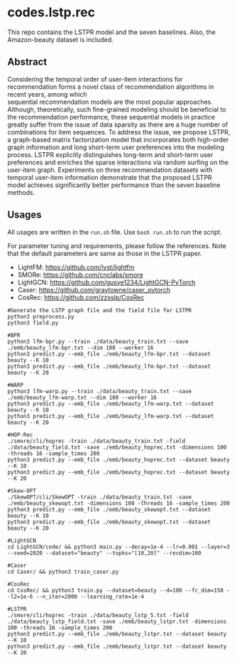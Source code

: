 # codes.lstp.rec
This repo contains the LSTPR model and the seven baselines. Also, the Amazon-beauty dataset is included.

## Abstract
Considering the temporal order of user-item interactions for recommendation forms a novel class of recommendation algorithms in recent years, among which  
sequential recommendation models are the most popular approaches. Although, theoretically, such fine-grained modeling should be beneficial to the recommendation performance, these sequential models in practice greatly suffer from the issue of data sparsity as there are a huge number of combinations for item sequences.
To address the issue, we propose LSTPR, a graph-based matrix factorization model that incorporates both high-order graph information and long short-term user preferences into the modeling process. LSTPR explicitly distinguishes long-term and short-term user preferences and enriches the sparse interactions via random surfing on the user-item graph. Experiments on three recommendation datasets with temporal user-item information demonstrate that the proposed LSTPR model achieves significantly better performance than the seven baseline methods.

## Usages
All usages are written in the ```run.sh``` file. Use ```bash run.sh``` to run the script.

For parameter tuning and requirements, please follow the references. Note that the default parameters are same as those in the LSTPR paper.
- LightFM: https://github.com/lyst/lightfm
- SMORe: https://github.com/cnclabs/smore
- LightGCN: https://github.com/gusye1234/LightGCN-PyTorch
- Caser: https://github.com/graytowne/caser_pytorch
- CosRec: https://github.com/zzxslp/CosRec

```
#Generate the LSTP graph file and the field file for LSTPR
python3 preprocess.py
python3 field.py

#BPR
python3 lfm-bpr.py --train ./data/beauty_train.txt --save ./emb/beauty_lfm-bpr.txt --dim 100 --worker 16
python3 predict.py --emb_file ./emb/beauty_lfm-bpr.txt --dataset beauty --K 10
python3 predict.py --emb_file ./emb/beauty_lfm-bpr.txt --dataset beauty --K 20

#WARP
python3 lfm-warp.py --train ./data/beauty_train.txt --save ./emb/beauty_lfm-warp.txt --dim 100 --worker 16
python3 predict.py --emb_file ./emb/beauty_lfm-warp.txt --dataset beauty --K 10
python3 predict.py --emb_file ./emb/beauty_lfm-warp.txt --dataset beauty --K 20

#HOP-Rec
./smore/cli/hoprec -train ./data/beauty_train.txt -field ./data/beauty_field.txt -save ./emb/beauty_hoprec.txt -dimensions 100 -threads 16 -sample_times 200
python3 predict.py --emb_file ./emb/beauty_hoprec.txt --dataset beauty --K 10
python3 predict.py --emb_file ./emb/beauty_hoprec.txt --dataset beauty --K 20

#Skew-OPT
./SkewOPT/cli/SkewOPT -train ./data/beauty_train.txt -save ./emb/beauty_skewopt.txt -dimensions 100 -threads 16 -sample_times 200
python3 predict.py --emb_file ./emb/beauty_skewopt.txt --dataset beauty --K 10
python3 predict.py --emb_file ./emb/beauty_skewopt.txt --dataset beauty --K 20

#LightGCN
cd LightGCN/code/ && python3 main.py --decay=1e-4 --lr=0.001 --layer=3 --seed=2020 --dataset="beauty" --topks="[10,20]" --recdim=100

#Caser
cd Caser/ && python3 train_caser.py

#CosRec
cd CosRec/ && python3 train.py --dataset=beauty --d=100 --fc_dim=150 --l2=1e-6 --n_iter=2000 --learning_rate=1e-4

#LSTPR
./smore/cli/hoprec -train ./data/beauty_lstp_5.txt -field ./data/beauty_lstp_field.txt -save ./emb/beauty_lstpr.txt -dimensions 100 -threads 16 -sample_times 200
python3 predict.py --emb_file ./emb/beauty_lstpr.txt --dataset beauty --K 10
python3 predict.py --emb_file ./emb/beauty_lstpr.txt --dataset beauty --K 20
```
